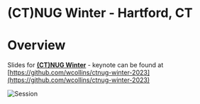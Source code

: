 # (CT)NUG Winter - Hartford, CT


# Overview
Slides for [**(CT)NUG Winter**](https://www.usnua.com/home) - keynote can be found at [https://github.com/wcollins/ctnug-winter-2023](https://github.com/wcollins/ctnug-winter-2023)

![Session](session.png "Session")
